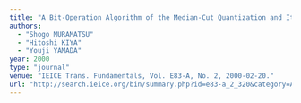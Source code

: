 ```yaml
---
title: "A Bit-Operation Algorithm of the Median-Cut Quantization and Its Hardware Architecture"
authors:
  - "Shogo MURAMATSU"
  - "Hitoshi KIYA"
  - "Youji YAMADA"
year: 2000
type: "journal"
venue: "IEICE Trans. Fundamentals, Vol. E83-A, No. 2, 2000-02-20."
url: "http://search.ieice.org/bin/summary.php?id=e83-a_2_320&category=A&year=2000&lang=E&abst="
---
```

